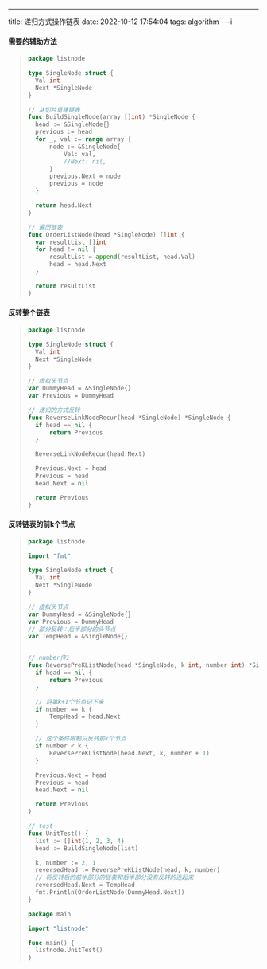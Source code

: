 ---
title: 递归方式操作链表
date: 2022-10-12 17:54:04
tags: algorithm
---i


#### 需要的辅助方法

> ```go
> package listnode
>
> type SingleNode struct {
>   Val int
> 	Next *SingleNode
> }
>
> // 从切片重建链表
> func BuildSingleNode(array []int) *SingleNode {
> 	head := &SingleNode{}
> 	previous := head
> 	for _, val := range array {
> 		node := &SingleNode{
> 			Val: val,
> 			//Next: nil,
> 		}
> 		previous.Next = node
> 		previous = node
> 	}
>
> 	return head.Next
> }
>
> // 遍历链表
> func OrderListNode(head *SingleNode) []int {
> 	var resultList []int
> 	for head != nil {
> 		resultList = append(resultList, head.Val)
> 		head = head.Next
> 	}
>
> 	return resultList
> }
>
> ```

#### 反转整个链表

> ```go
> package listnode
>
> type SingleNode struct {
>   Val int
> 	Next *SingleNode
> }
>
> // 虚拟头节点
> var DummyHead = &SingleNode{}
> var Previous = DummyHead
>
> // 递归的方式反转
> func ReverseLinkNodeRecur(head *SingleNode) *SingleNode {
> 	if head == nil {
> 		return Previous
> 	}
>
> 	ReverseLinkNodeRecur(head.Next)
>
> 	Previous.Next = head
> 	Previous = head
> 	head.Next = nil
>
> 	return Previous
> }
>
> ```

#### 反转链表的前k个节点

> ```go
> package listnode
>
> import "fmt"
>
> type SingleNode struct {
>   Val int
> 	Next *SingleNode
> }
>
> // 虚拟头节点
> var DummyHead = &SingleNode{}
> var Previous = DummyHead
> // 部分反转：后半部分的头节点
> var TempHead = &SingleNode{}
>
>
> // number传1
> func ReversePreKListNode(head *SingleNode, k int, number int) *SingleNode {
> 	if head == nil {
> 		return Previous
> 	}
>
>   // 将第k+1个节点记下来
> 	if number == k {
> 		TempHead = head.Next
> 	}
>
>   // 这个条件限制只反转前k个节点
> 	if number < k {
> 		ReversePreKListNode(head.Next, k, number + 1)
> 	}
>
> 	Previous.Next = head
> 	Previous = head
> 	head.Next = nil
>
> 	return Previous
> }
>
> // test
> func UnitTest() {
>   list := []int{1, 2, 3, 4}
>   head := BuildSingleNode(list)
>
>   k, number := 2, 1
>   reversedHead := ReversePreKListNode(head, k, number)
>   // 将反转后的前半部分的链表和后半部分没有反转的连起来
>   reversedHead.Next = TempHead
>   fmt.Println(OrderListNode(DummyHead.Next))
> }
>
> ```
>
> ```go
> package main
>
> import "listnode"
>
> func main() {
>   listnode.UnitTest()
> }
> ```
>
>
